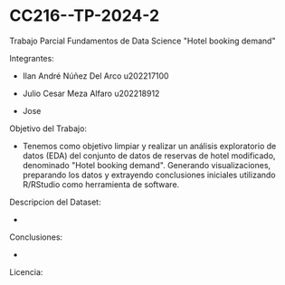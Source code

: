 # CC216--TP-2024-2
Trabajo Parcial Fundamentos de Data Science "Hotel booking demand"

Integrantes:

- Ilan André Núñez Del Arco u202217100

- Julio Cesar Meza Alfaro u202218912

- Jose

Objetivo del Trabajo:

- Tenemos como objetivo limpiar y realizar un análisis exploratorio de datos (EDA) del conjunto de datos de reservas de hotel modificado, denominado "Hotel booking demand". Generando visualizaciones, preparando los datos y extrayendo conclusiones iniciales utilizando R/RStudio como herramienta de software.

Descripcion del Dataset:

-

Conclusiones:

-

Licencia:



